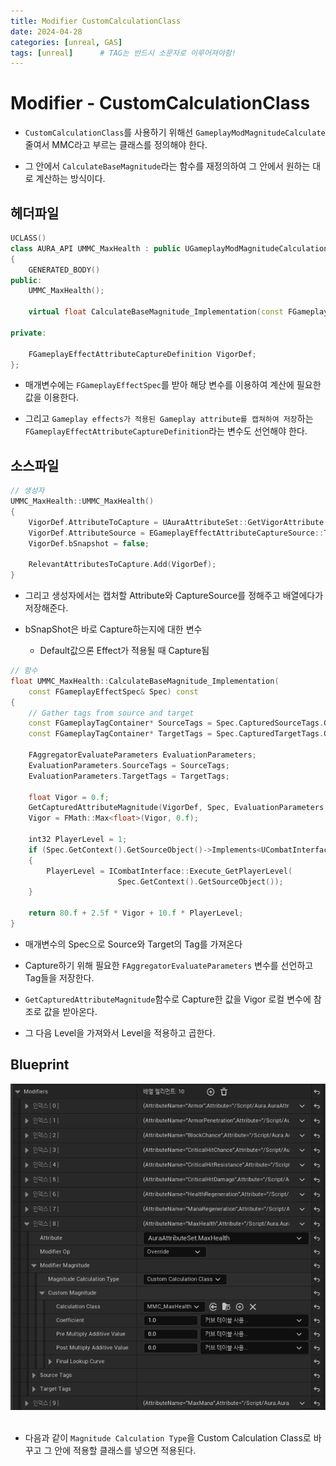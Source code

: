 ```yaml
---
title: Modifier CustomCalculationClass
date: 2024-04-28
categories: [unreal, GAS]
tags: [unreal]		# TAG는 반드시 소문자로 이루어져야함!
---
```


# Modifier - CustomCalculationClass

* `CustomCalculationClass`를 사용하기 위해선 `GameplayModMagnitudeCalculate` 줄여서 MMC라고 부르는 클래스를 정의해야 한다.

* 그 안에서 `CalculateBaseMagnitude`라는 함수를 재정의하여 그 안에서 원하는 대로 계산하는 방식이다.

## 헤더파일

```c++
UCLASS()
class AURA_API UMMC_MaxHealth : public UGameplayModMagnitudeCalculation
{
	GENERATED_BODY()
public:
	UMMC_MaxHealth();

	virtual float CalculateBaseMagnitude_Implementation(const FGameplayEffectSpec& Spec) const override;

private:

	FGameplayEffectAttributeCaptureDefinition VigorDef;
};
```

* 매개변수에는 `FGameplayEffectSpec`를 받아 해당 변수를 이용하여 계산에 필요한 값을 이용한다.

* 그리고 `Gameplay effects가 적용된 Gameplay attribute를 캡쳐하여 저장`하는`FGameplayEffectAttributeCaptureDefinition`라는 변수도 선언해야 한다.

## 소스파일

```c++
// 생성자
UMMC_MaxHealth::UMMC_MaxHealth()
{
	VigorDef.AttributeToCapture = UAuraAttributeSet::GetVigorAttribute();
	VigorDef.AttributeSource = EGameplayEffectAttributeCaptureSource::Target;
	VigorDef.bSnapshot = false;

	RelevantAttributesToCapture.Add(VigorDef);
}
```
* 그리고 생성자에서는 캡처할 Attribute와 CaptureSource를 정해주고 배열에다가 저장해준다.

* bSnapShot은 바로 Capture하는지에 대한 변수

  * Default값으론 Effect가 적용될 때 Capture됨

```c++
// 함수
float UMMC_MaxHealth::CalculateBaseMagnitude_Implementation(
    const FGameplayEffectSpec& Spec) const
{
	// Gather tags from source and target
	const FGameplayTagContainer* SourceTags = Spec.CapturedSourceTags.GetAggregatedTags();
	const FGameplayTagContainer* TargetTags = Spec.CapturedTargetTags.GetAggregatedTags();

	FAggregatorEvaluateParameters EvaluationParameters;
	EvaluationParameters.SourceTags = SourceTags;
	EvaluationParameters.TargetTags = TargetTags;

	float Vigor = 0.f;
	GetCapturedAttributeMagnitude(VigorDef, Spec, EvaluationParameters, Vigor);
	Vigor = FMath::Max<float>(Vigor, 0.f);

	int32 PlayerLevel = 1;
	if (Spec.GetContext().GetSourceObject()->Implements<UCombatInterface>())
	{
		PlayerLevel = ICombatInterface::Execute_GetPlayerLevel(
                        Spec.GetContext().GetSourceObject());
	}

	return 80.f + 2.5f * Vigor + 10.f * PlayerLevel;
}
```

* 매개변수의 Spec으로 Source와 Target의 Tag를 가져온다

* Capture하기 위해 필요한 `FAggregatorEvaluateParameters` 변수를 선언하고 Tag들을 저장한다.

* `GetCapturedAttributeMagnitude`함수로 Capture한 값을 Vigor 로컬 변수에 참조로 값을 받아온다.

* 그 다음 Level을 가져와서 Level을 적용하고 곱한다.

## Blueprint

<center><img src="./../../../assets/img/Unreal/GAS/CustomCalculationClass/MMC.png"></center>

<br>

* 다음과 같이 `Magnitude Calculation Type`을 Custom Calculation Class로 바꾸고 그 안에 적용할 클래스를 넣으면 적용된다.